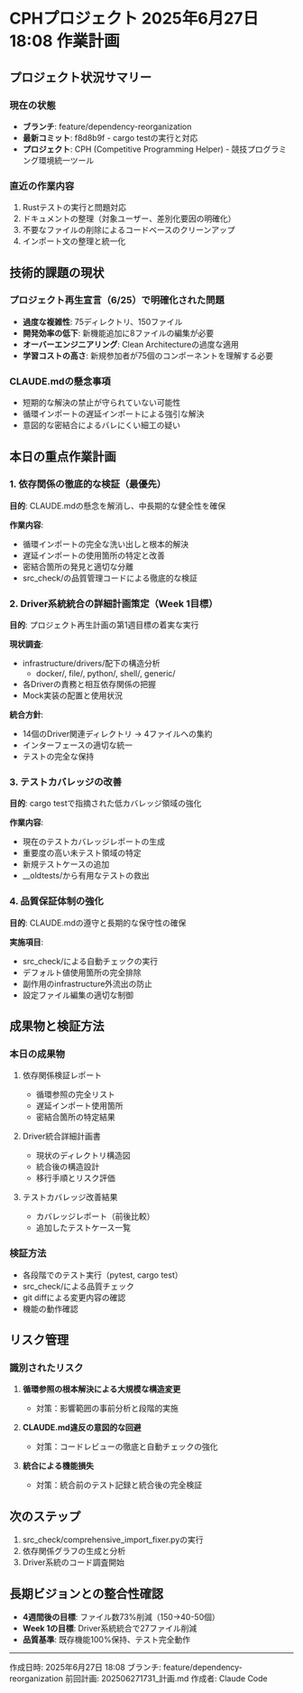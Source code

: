 # CPHプロジェクト 2025年6月27日 18:08 作業計画

## プロジェクト状況サマリー

### 現在の状態
- **ブランチ**: feature/dependency-reorganization
- **最新コミット**: f8d8b9f - cargo testの実行と対応
- **プロジェクト**: CPH (Competitive Programming Helper) - 競技プログラミング環境統一ツール

### 直近の作業内容
1. Rustテストの実行と問題対応
2. ドキュメントの整理（対象ユーザー、差別化要因の明確化）
3. 不要なファイルの削除によるコードベースのクリーンアップ
4. インポート文の整理と統一化

## 技術的課題の現状

### プロジェクト再生宣言（6/25）で明確化された問題
- **過度な複雑性**: 75ディレクトリ、150ファイル
- **開発効率の低下**: 新機能追加に8ファイルの編集が必要
- **オーバーエンジニアリング**: Clean Architectureの過度な適用
- **学習コストの高さ**: 新規参加者が75個のコンポーネントを理解する必要

### CLAUDE.mdの懸念事項
- 短期的な解決の禁止が守られていない可能性
- 循環インポートの遅延インポートによる強引な解決
- 意図的な密結合によるバレにくい細工の疑い

## 本日の重点作業計画

### 1. 依存関係の徹底的な検証（最優先）
**目的**: CLAUDE.mdの懸念を解消し、中長期的な健全性を確保

**作業内容**:
- 循環インポートの完全な洗い出しと根本的解決
- 遅延インポートの使用箇所の特定と改善
- 密結合箇所の発見と適切な分離
- src_check/の品質管理コードによる徹底的な検証

### 2. Driver系統統合の詳細計画策定（Week 1目標）
**目的**: プロジェクト再生計画の第1週目標の着実な実行

**現状調査**:
- infrastructure/drivers/配下の構造分析
  - docker/, file/, python/, shell/, generic/
- 各Driverの責務と相互依存関係の把握
- Mock実装の配置と使用状況

**統合方針**:
- 14個のDriver関連ディレクトリ → 4ファイルへの集約
- インターフェースの適切な統一
- テストの完全な保持

### 3. テストカバレッジの改善
**目的**: cargo testで指摘された低カバレッジ領域の強化

**作業内容**:
- 現在のテストカバレッジレポートの生成
- 重要度の高い未テスト領域の特定
- 新規テストケースの追加
- __oldtests/から有用なテストの救出

### 4. 品質保証体制の強化
**目的**: CLAUDE.mdの遵守と長期的な保守性の確保

**実施項目**:
- src_check/による自動チェックの実行
- デフォルト値使用箇所の完全排除
- 副作用のinfrastructure外流出の防止
- 設定ファイル編集の適切な制御

## 成果物と検証方法

### 本日の成果物
1. 依存関係検証レポート
   - 循環参照の完全リスト
   - 遅延インポート使用箇所
   - 密結合箇所の特定結果

2. Driver統合詳細計画書
   - 現状のディレクトリ構造図
   - 統合後の構造設計
   - 移行手順とリスク評価

3. テストカバレッジ改善結果
   - カバレッジレポート（前後比較）
   - 追加したテストケース一覧

### 検証方法
- 各段階でのテスト実行（pytest, cargo test）
- src_check/による品質チェック
- git diffによる変更内容の確認
- 機能の動作確認

## リスク管理

### 識別されたリスク
1. **循環参照の根本解決による大規模な構造変更**
   - 対策：影響範囲の事前分析と段階的実施
   
2. **CLAUDE.md違反の意図的な回避**
   - 対策：コードレビューの徹底と自動チェックの強化

3. **統合による機能損失**
   - 対策：統合前のテスト記録と統合後の完全検証

## 次のステップ
1. src_check/comprehensive_import_fixer.pyの実行
2. 依存関係グラフの生成と分析
3. Driver系統のコード調査開始

## 長期ビジョンとの整合性確認
- **4週間後の目標**: ファイル数73%削減（150→40-50個）
- **Week 1の目標**: Driver系統統合で27ファイル削減
- **品質基準**: 既存機能100%保持、テスト完全動作

---
作成日時: 2025年6月27日 18:08
ブランチ: feature/dependency-reorganization
前回計画: 202506271731_計画.md
作成者: Claude Code